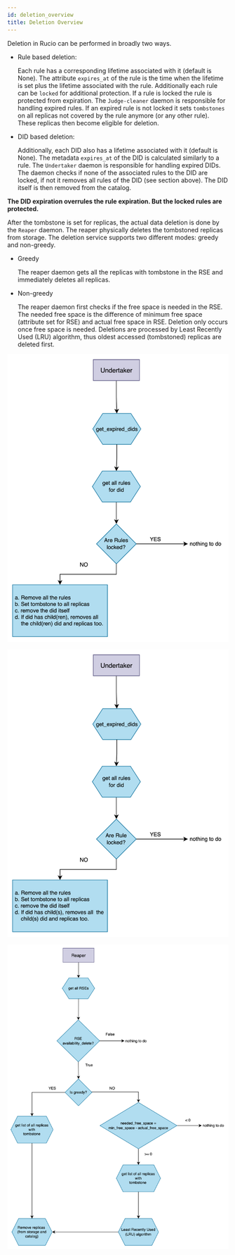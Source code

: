 ```yaml
---
id: deletion_overview
title: Deletion Overview
---
```


Deletion in Rucio can be performed in broadly two ways.

- Rule based deletion:

    Each rule has a corresponding lifetime associated with it (default is None). The attribute `expires_at` of the rule is the time when the lifetime is set plus the lifetime associated with the rule.
    Additionally each rule can be `locked` for additional protection. If a rule is locked the rule is protected from expiration.
    The `Judge-cleaner` daemon is responsible for handling expired rules. If an expired rule is not locked it sets `tombstones` on all replicas not covered by the rule anymore (or any other rule). These replicas then become eligible for deletion.

- DID based deletion:

    Additionally, each DID also has a lifetime associated with it (default is None). The metadata `expires_at` of the DID is calculated similarly to a rule.
    The `Undertaker` daemon is responsible for handling expired DIDs. The daemon checks if none of the associated rules to the DID are locked, if not it removes all rules of the DID (see section above). The DID itself is then removed from the catalog.

**The DID expiration overrules the rule expiration. But the locked rules are protected.**

After the tombstone is set for replicas, the actual data deletion is done by the `Reaper` daemon. The reaper physically deletes the tombstoned replicas from storage.
The deletion service supports two different modes: greedy and non-greedy.

- Greedy
    
    The reaper daemon gets all the replicas with tombstone in the RSE and immediately deletes all replicas. 
    
- Non-greedy

    The reaper daemon first checks if the free space is needed in the RSE. The needed free space is the difference of minimum free space (attribute set for RSE) and actual free space in RSE. Deletion only occurs once free space is needed.
    Deletions are processed by Least Recently Used (LRU) algorithm, thus oldest accessed (tombstoned) replicas are deleted first.


![Judge-cleaner chart](/img/judge-cleaner.png)

![Undertaker chart](/img/undertaker.png)

![Reaper chart](/img/reaper.png)
